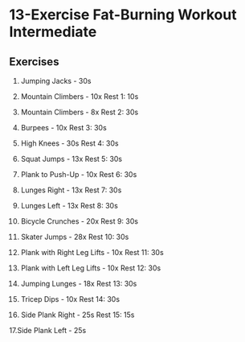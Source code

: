 # 13-Exercise Fat-Burning Workout Intermediate

## Exercises
1. Jumping Jacks - 30s

2. Mountain Climbers - 10x
Rest 1: 10s

3. Mountain Climbers - 8x
Rest 2: 30s

4. Burpees - 10x
Rest 3: 30s

5. High Knees - 30s
Rest 4: 30s 

6. Squat Jumps - 13x
Rest 5: 30s

7. Plank to Push-Up - 10x
Rest 6: 30s

8. Lunges Right - 13x
Rest 7: 30s

9. Lunges Left - 13x
Rest 8: 30s

10. Bicycle Crunches - 20x
Rest 9: 30s

11. Skater Jumps - 28x
Rest 10: 30s

12. Plank with Right Leg Lifts - 10x
Rest 11: 30s

13. Plank with Left Leg Lifts - 10x
Rest 12: 30s

14. Jumping Lunges - 18x
Rest 13: 30s

15. Tricep Dips - 10x
Rest 14: 30s

16. Side Plank Right - 25s
Rest 15: 15s

17.Side Plank Left - 25s